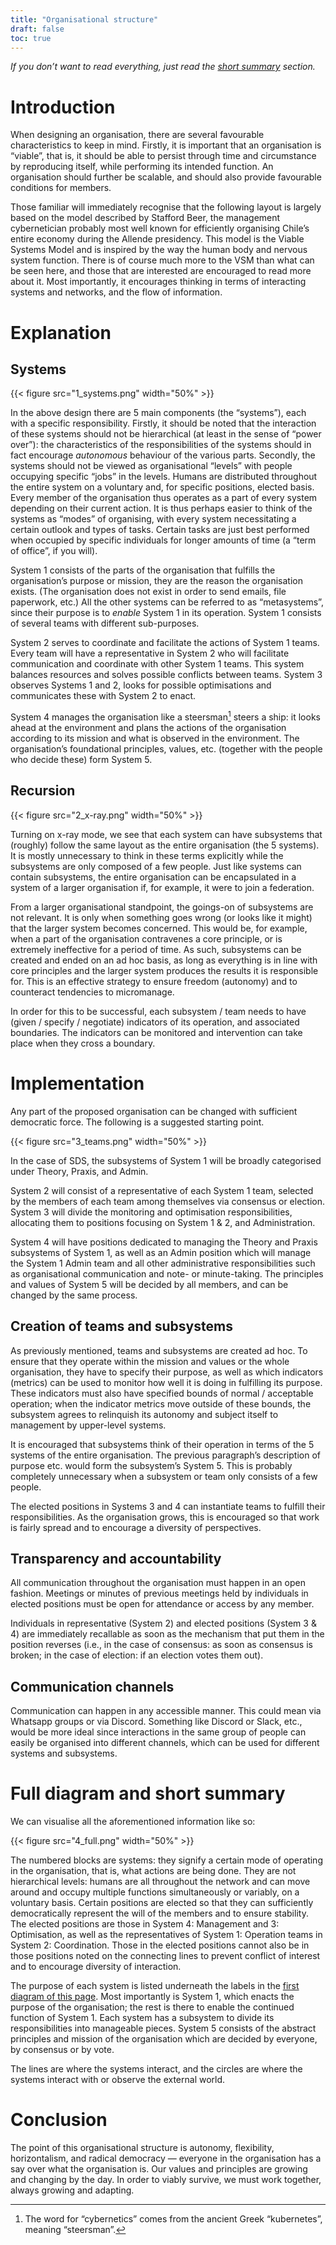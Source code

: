 ```yaml
---
title: "Organisational structure"
draft: false
toc: true
---
```


*If you don’t want to read everything, just read the [short summary](#full-diagram-and-short-summary) section.*


# Introduction

When designing an organisation, there are several favourable characteristics to keep in mind. Firstly, it is important that an organisation is “viable”, that is, it should be able to persist through time and circumstance by reproducing itself, while performing its intended function. An organisation should further be scalable, and should also provide favourable conditions for members.

Those familiar will immediately recognise that the following layout is largely based on the model described by Stafford Beer, the management cybernetician probably most well known for efficiently organising Chile’s entire economy during the Allende presidency. This model is the Viable Systems Model and is inspired by the way the human body and nervous system function. There is of course much more to the VSM than what can be seen here, and those that are interested are encouraged to read more about it. Most importantly, it encourages thinking in terms of interacting systems and networks, and the flow of information.


# Explanation

## Systems

{{< figure src="1_systems.png" width="50%" >}}

In the above design there are 5 main components (the “systems”), each with a specific responsibility. Firstly, it should be noted that the interaction of these systems should not be hierarchical (at least in the sense of “power over”): the characteristics of the responsibilities of the systems should in fact encourage *autonomous* behaviour of the various parts. Secondly, the systems should not be viewed as organisational “levels” with people occupying specific “jobs” in the levels. Humans are distributed throughout the entire system on a voluntary and, for specific positions, elected basis. Every member of the organisation thus operates as a part of every system depending on their current action. It is thus perhaps easier to think of the systems as “modes” of organising, with every system necessitating a certain outlook and types of tasks. Certain tasks are just best performed when occupied by specific individuals for longer amounts of time (a “term of office”, if you will).

System 1 consists of the parts of the organisation that fulfills the organisation’s purpose or mission, they are the reason the organisation exists. (The organisation does not exist in order to send emails, file paperwork, etc.) All the other systems can be referred to as “metasystems”, since their purpose is to *enable* System 1 in its operation. System 1 consists of several teams with different sub-purposes.

System 2 serves to coordinate and facilitate the actions of System 1 teams. Every team will have a representative in System 2 who will facilitate communication and coordinate with other System 1 teams. This system balances resources and solves possible conflicts between teams. System 3 observes Systems 1 and 2, looks for possible optimisations and communicates these with System 2 to enact.

System 4 manages the organisation like a steersman[^1] steers a ship: it looks ahead at the environment and plans the actions of the organisation according to its mission and what is observed in the environment. The organisation’s foundational principles, values, etc. (together with the people who decide these) form System 5.

[^1]: The word for “cybernetics” comes from the ancient Greek “kubernetes”, meaning “steersman”.

## Recursion

{{< figure src="2_x-ray.png" width="50%" >}}

Turning on x-ray mode, we see that each system can have subsystems that (roughly) follow the same layout as the entire organisation (the 5 systems). It is mostly unnecessary to think in these terms explicitly while the subsystems are only composed of a few people. Just like systems can contain subsystems, the entire organisation can be encapsulated in a system of a larger organisation if, for example, it were to join a federation.

From a larger organisational standpoint, the goings-on of subsystems are not relevant. It is only when something goes wrong (or looks like it might) that the larger system becomes concerned. This would be, for example, when a part of the organisation contravenes a core principle, or is extremely ineffective for a period of time. As such, subsystems can be created and ended on an ad hoc basis, as long as everything is in line with core principles and the larger system produces the results it is responsible for. This is an effective strategy to ensure freedom (autonomy) and to counteract tendencies to micromanage.

In order for this to be successful, each subsystem / team needs to have (given / specify / negotiate) indicators of its operation, and associated boundaries. The indicators can be monitored and intervention can take place when they cross a boundary.


# Implementation

Any part of the proposed organisation can be changed with sufficient democratic force. The following is a suggested starting point.

{{< figure src="3_teams.png" width="50%" >}}

In the case of SDS, the subsystems of System 1 will be broadly categorised under Theory, Praxis, and Admin.

System 2 will consist of a representative of each System 1 team, selected by the members of each team among themselves via consensus or election. System 3 will divide the monitoring and optimisation responsibilities, allocating them to positions focusing on System 1 & 2, and Administration.

System 4 will have positions dedicated to managing the Theory and Praxis subsystems of System 1, as well as an Admin position which will manage the System 1 Admin team and all other administrative responsibilities such as organisational communication and note- or minute-taking. The principles and values of System 5 will be decided by all members, and can be changed by the same process.

## Creation of teams and subsystems
As previously mentioned, teams and subsystems are created ad hoc. To ensure that they operate within the mission and values or the whole organisation, they have to specify their purpose, as well as which indicators (metrics) can be used to monitor how well it is doing in fulfilling its purpose. These indicators must also have specified bounds of normal / acceptable operation; when the indicator metrics move outside of these bounds, the subsystem agrees to relinquish its autonomy and subject itself to management by upper-level systems.

It is encouraged that subsystems think of their operation in terms of the 5 systems of the entire organisation. The previous paragraph’s description of purpose etc. would form the subsystem’s System 5. This is probably completely unnecessary when a subsystem or team only consists of a few people.

The elected positions in Systems 3 and 4 can instantiate teams to fulfill their responsibilities. As the organisation grows, this is encouraged so that work is fairly spread and to encourage a diversity of perspectives.

## Transparency and accountability

All communication throughout the organisation must happen in an open fashion. Meetings or minutes of previous meetings held by individuals in elected positions must be open for attendance or access by any member.

Individuals in representative (System 2) and elected positions (System 3 & 4) are immediately recallable as soon as the mechanism that put them in the position reverses (i.e., in the case of consensus: as soon as consensus is broken; in the case of election: if an election votes them out).

## Communication channels

Communication can happen in any accessible manner. This could mean via Whatsapp groups or via Discord. Something like Discord or Slack, etc., would be more ideal since interactions in the same group of people can easily be organised into different channels, which can be used for different systems and subsystems.


# Full diagram and short summary

We can visualise all the aforementioned information like so:

{{< figure src="4_full.png" width="50%" >}}

The numbered blocks are systems: they signify a certain mode of operating in the organisation, that is, what actions are being done. They are not hierarchical levels: humans are all throughout the network and can move around and occupy multiple functions simultaneously or variably, on a voluntary basis. Certain positions are elected so that they can sufficiently democratically represent the will of the members and to ensure stability. The elected positions are those in System 4: Management and 3: Optimisation, as well as the representatives of System 1: Operation teams in System 2: Coordination. Those in the elected positions cannot also be in those positions noted on the connecting lines to prevent conflict of interest and to encourage diversity of interaction.

The purpose of each system is listed underneath the labels in the [first diagram of this page](#systems). Most importantly is System 1, which enacts the purpose of the organisation; the rest is there to enable the continued function of System 1. Each system has a subsystem to divide its responsibilities into manageable pieces. System 5 consists of the abstract principles and mission of the organisation which are decided by everyone, by consensus or by vote.

The lines are where the systems interact, and the circles are where the systems interact with or observe the external world.


# Conclusion

The point of this organisational structure is autonomy, flexibility, horizontalism, and radical democracy — everyone in the organisation has a say over what the organisation is. Our values and principles are growing and changing by the day. In order to viably survive, we must work together, always growing and adapting.
